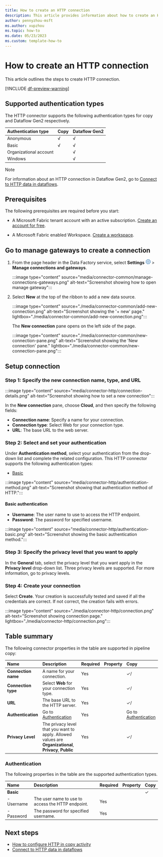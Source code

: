 ```yaml
---
title: How to create an HTTP connection
description: This article provides information about how to create an HTTP connection in Microsoft Fabric.
author: pennyzhou-msft
ms.author: xupzhou
ms.topic: how-to
ms.date: 05/23/2023
ms.custom: template-how-to
---
```


# How to create an HTTP connection

This article outlines the steps to create HTTP connection.

[!INCLUDE [df-preview-warning](includes/data-factory-preview-warning.md)]

## Supported authentication types

The HTTP connector supports the following authentication types for copy and Dataflow Gen2 respectively.  

|Authentication type |Copy |Dataflow Gen2 |
|:---|:---|:---|
|Anonymous| √| √|
|Basic| √| √|
|Organizational account| | √|
|Windows| | √|

>[!Note]
>For information about an HTTP connection in Dataflow Gen2, go to [Connect to HTTP data in dataflows](connector-http-dataflows.md).

## Prerequisites

The following prerequisites are required before you start:

- A Microsoft Fabric tenant account with an active subscription. [Create an account for free](../get-started/fabric-trial).

- A Microsoft Fabric enabled Workspace. [Create a workspace](../get-started/create-workspaces.md).

## Go to manage gateways to create a connection

1. From the page header in the Data Factory service, select **Settings** ![Settings gear icon](./media/connector-common/settings.png) > **Manage connections and gateways**.

   :::image type="content" source="media/connector-common/manage-connections-gateways.png" alt-text="Screenshot showing how to open manage gateway":::

2. Select **New** at the top of the ribbon to add a new data source.

    :::image type="content" source="./media/connector-common/add-new-connection.png" alt-text="Screenshot showing the '+ new' page." lightbox="./media/connector-common/add-new-connection.png":::

    The **New connection** pane opens on the left side of the page.

    :::image type="content" source="./media/connector-common/new-connection-pane.png" alt-text="Screenshot showing the 'New connection' pane." lightbox="./media/connector-common/new-connection-pane.png":::

## Setup connection

### Step 1: Specify the new connection name, type, and URL

   :::image type="content" source="media/connector-http/connection-details.png" alt-text="Screenshot showing how to set a new connection":::

In the **New connection** pane, choose **Cloud**, and then specify the following fields:

- **Connection name**: Specify a name for your connection.
- **Connection type**: Select Web for your connection type.
- **URL**: The base URL to the web server.

### Step 2:  Select and set your authentication

Under **Authentication method**, select your authentication from the drop-down list and complete the related configuration. This HTTP connector supports the following authentication types:

- [Basic](#basic-authentication)

:::image type="content" source="media/connector-http/authentication-method.png" alt-text="Screenshot showing that authentication method of HTTP.":::

#### Basic authentication

- **Username**: The user name to use to access the HTTP endpoint.
- **Password**: The password for specified username.

:::image type="content" source="media/connector-http/authentication-basic.png" alt-text="Screenshot showing the basic authentication method.":::

### Step 3: Specify the privacy level that you want to apply

In the **General** tab, select the privacy level that you want apply in the **Privacy level** drop-down list. Three privacy levels are supported. For more information, go to privacy levels.

### Step 4: Create your connection

Select **Create**. Your creation is successfully tested and saved if all the credentials are correct. If not correct, the creation fails with errors.

:::image type="content" source="./media/connector-http/connection.png" alt-text="Screenshot showing connection page." lightbox="./media/connector-http/connection.png":::

## Table summary

The following connector properties in the table are supported in pipeline copy:

|Name|Description|Required|Property|Copy|
|:---|:---|:---|:---|:---|
|**Connection name**|A name for your connection.|Yes||✓/|
|**Connection type**|Select **Web** for your connection type.|Yes||✓/|
|**URL**|The base URL to the HTTP server.|Yes||✓/|
|**Authentication**|Go to [Authentication](#authentication) |Yes||Go to  [Authentication](#authentication)|
|**Privacy Level**|The privacy level that you want to apply. Allowed values are **Organizational**, **Privacy**, **Public**|Yes||✓/|

### Authentication

The following properties in the table are the supported authentication types.

|Name|Description|Required|Property|Copy|
|:---|:---|:---|:---|:---|
|**Basic**||||✓|
|- Username|The user name to use to access the HTTP endpoint.|Yes |||
|- Password|The password for specified username.|Yes |||

## Next steps

- [How to configure HTTP in copy activity](connector-http-copy-activity.md)
- [Connect to HTTP data in dataflows](connector-http-dataflows.md)